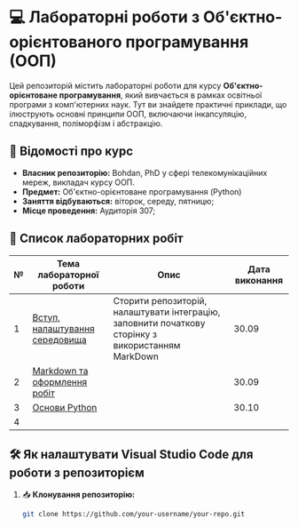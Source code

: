 # 💻 Лабораторні роботи з Об'єктно-орієнтованого програмування (ООП)

Цей репозиторій містить лабораторні роботи для курсу **Об'єктно-орієнтоване програмування**, який вивчається в рамках освітньої програми з комп'ютерних наук. Тут ви знайдете практичні приклади, що ілюструють основні принципи ООП, включаючи інкапсуляцію, спадкування, поліморфізм і абстракцію.

## 🔖 Відомості про курс

- **Власник репозиторію:** Bohdan, PhD у сфері телекомунікаційних мереж, викладач курсу ООП.
- **Предмет:** Об'єктно-орієнтоване програмування (Python)
- **Заняття відбуваються:** віторок, середу, пятницю;
- **Місце проведення:** Аудиторія 307;

## 🧪 Список лабораторних робіт

| № | Тема лабораторної роботи | Опис | Дата виконання |
|---|---|---|---|
| 1 | [Вступ, налаштування середовища](./init/README.md)  | Сторити репозиторій, налаштувати інтеграцію, заповнити початкову сторінку з використанням MarkDown | 30.09 |
| 2 | [Markdown та оформлення робіт](./1_lab/README.md) |   | 30.09 |
| 3 | [Основи Python](./2_lab/README.md) |   | 30.10 |
| 4 | |   |   |


## 🛠 Як налаштувати Visual Studio Code для роботи з репозиторієм

1. 📥 **Клонування репозиторію:**
   ```bash
   git clone https://github.com/your-username/your-repo.git
